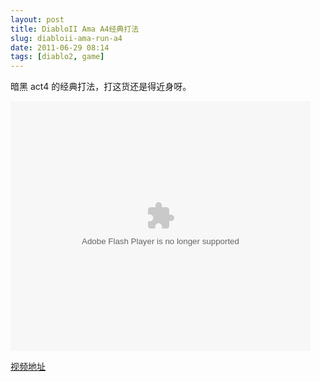 ```yaml
---
layout: post
title: DiabloII Ama A4经典打法
slug: diabloii-ama-run-a4
date: 2011-06-29 08:14
tags: [diablo2, game]
---
```


暗黑 act4 的经典打法，打这货还是得近身呀。

<embed src="http://player.youku.com/player.php/sid/XMjY4MDM0MTA4/v.swf" allowFullScreen="true" quality="high" width="480" height="400" align="middle" allowScriptAccess="always" type="application/x-shockwave-flash"></embed><br />

[视频地址](http://v.youku.com/v_show/id_XMjY4MDM0MTA4.html)
